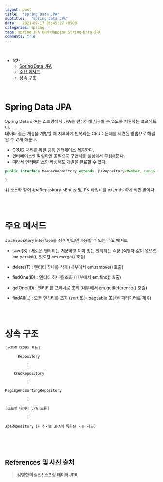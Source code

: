 ```yaml
---
layout: post
title:  "spring Data JPA"
subtitle:   "spring Data JPA"
date:   2021-09-17 02:45:27 +0900
categories: spring
tags: spring JPA ORM Mapping String-Data-JPA
comments: true
---
```



<br>

- 목차
	- [Spring Data JPA](#spring-data-jpa)
	- [주요 메서드](#주요-메서드)
	- [상속 구조](#상속-구조)
    
<br>

# Spring Data JPA

Spring Data JPA는 스프링에서 JPA를 편리하게 사용할 수 있도록 지원하는 프로젝트다. <br>
데이터 접근 계층을 개발할 때 지루하게 반복되는 CRUD 문제를 세련된 방법으로 해결할 수 있게 해준다. <br>

- CRUD 처리를 위한 공통 인터페이스 제공한다.
- 인터페이스만 작성하면 동적으로 구현체를 생성해서 주입해준다.
- 따라서 인터페이스만 작성해도 개발을 완료할 수 있다.

```java
public interface MemberRepository extends JpaRepository<Member, Long> {

}
```

위 소스와 같이 JpaRepository <Entity 명, PK 타입> 를 extends 하게 되면 끝이다.

<br><br>

# 주요 메서드

JpaRepository interface를 상속 받으면 사용할 수 있는 주요 메서드

- save(S) : 새로운 엔티티는 저장하고 이미 잇는 엔티티는 수정 (식별자 값이 없으면 em.persist(), 있으면 em.merge() 호출)

- delete(T) : 엔티티 하나를 삭제 (내부에서 em.remove() 호출)

- findOne(ID) : 엔티티 하나를 조회 (내부에서 em.find() 호출)

- getOne(ID) : 엔티티를 프록시로 조회 (내부에서 em.getReference() 호출)

- findAll(..) : 모든 엔티티를 조회 (sort 또는 pageable 조건을 파라미터로 제공)

<br><br>

# 상속 구조

```
[스프링 데이터 모듈]

      Repository

          |

    CrudRepository

          |

PagingAndSortingRepository

          |

[스프링 데이터 JPA 모듈]

          |    

JpaRepository (+ 추가로 JPA에 특화된 기능 제공)
```

<br><br><br>
## References 및 사진 출처

> __김영한의 실전! 스프링 데이터 JPA__